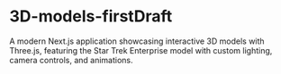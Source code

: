 # 3D-models-firstDraft
A modern Next.js application showcasing interactive 3D models with Three.js, featuring the Star Trek Enterprise model with custom lighting, camera controls, and animations.
